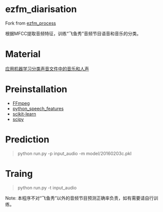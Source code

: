 # ezfm_diarisation
Fork from [ezfm_process](https://github.com/zhichenghou/ezfm_process)

根据MFCC提取音频特征，训练“飞鱼秀”音频节目语音和音乐的分类。

# Material
[应用机器学习分类声音文件中的音乐和人声](https://houzhicheng.com/blog/ml/2015/04/03/machine-learning-audio-process.html)

# Preinstallation
- [FFmpeg](https://ffmpeg.org)
- [python_speech_features](https://github.com/jameslyons/python_speech_features)
- [scikit-learn](https://scikit-learn.org)
- [scipy](https://www.scipy.org)

# Prediction
> python run.py -p input_audio -m model/20160203c.pkl

# Traing
> python run.py -t input_audio

Note: 本程序不对“飞鱼秀”以外的音频节目预测正确率负责，如有需要请自行训练。

